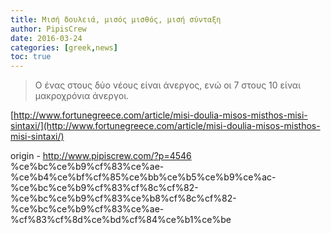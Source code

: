 ```yaml
---
title: Μισή δουλειά, μισός μισθός, μισή σύνταξη
author: PipisCrew
date: 2016-03-24
categories: [greek,news]
toc: true
---
```


> Ο ένας στους δύο νέους είναι άνεργος, ενώ οι 7 στους 10 είναι μακροχρόνια άνεργοι.

[http://www.fortunegreece.com/article/misi-doulia-misos-misthos-misi-sintaxi/](http://www.fortunegreece.com/article/misi-doulia-misos-misthos-misi-sintaxi/)

origin - http://www.pipiscrew.com/?p=4546 %ce%bc%ce%b9%cf%83%ce%ae-%ce%b4%ce%bf%cf%85%ce%bb%ce%b5%ce%b9%ce%ac-%ce%bc%ce%b9%cf%83%cf%8c%cf%82-%ce%bc%ce%b9%cf%83%ce%b8%cf%8c%cf%82-%ce%bc%ce%b9%cf%83%ce%ae-%cf%83%cf%8d%ce%bd%cf%84%ce%b1%ce%be